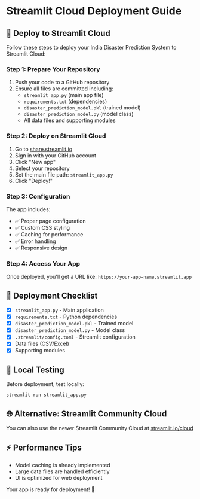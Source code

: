 # Streamlit Cloud Deployment Guide

## 🚀 Deploy to Streamlit Cloud

Follow these steps to deploy your India Disaster Prediction System to Streamlit Cloud:

### Step 1: Prepare Your Repository
1. Push your code to a GitHub repository
2. Ensure all files are committed including:
   - `streamlit_app.py` (main app file)
   - `requirements.txt` (dependencies)
   - `disaster_prediction_model.pkl` (trained model)
   - `disaster_prediction_model.py` (model class)
   - All data files and supporting modules

### Step 2: Deploy on Streamlit Cloud
1. Go to [share.streamlit.io](https://share.streamlit.io)
2. Sign in with your GitHub account
3. Click "New app"
4. Select your repository
5. Set the main file path: `streamlit_app.py`
6. Click "Deploy!"

### Step 3: Configuration
The app includes:
- ✅ Proper page configuration
- ✅ Custom CSS styling
- ✅ Caching for performance
- ✅ Error handling
- ✅ Responsive design

### Step 4: Access Your App
Once deployed, you'll get a URL like: `https://your-app-name.streamlit.app`

## 📝 Deployment Checklist

- [x] `streamlit_app.py` - Main application
- [x] `requirements.txt` - Python dependencies
- [x] `disaster_prediction_model.pkl` - Trained model
- [x] `disaster_prediction_model.py` - Model class
- [x] `.streamlit/config.toml` - Streamlit configuration
- [x] Data files (CSV/Excel)
- [x] Supporting modules

## 🔧 Local Testing
Before deployment, test locally:
```bash
streamlit run streamlit_app.py
```

## 🌐 Alternative: Streamlit Community Cloud
You can also use the newer Streamlit Community Cloud at [streamlit.io/cloud](https://streamlit.io/cloud)

## ⚡ Performance Tips
- Model caching is already implemented
- Large data files are handled efficiently
- UI is optimized for web deployment

Your app is ready for deployment! 🎉
